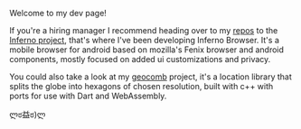 Welcome to my dev page!

If you're a hiring manager I recommend heading over to my [repos](https://github.com/shmibblez?tab=repositories) to the [Inferno project](https://github.com/shmibblez/Inferno), that's where I've been developing Inferno Browser. It's a mobile browser for android based on mozilla's Fenix browser and android components, mostly focused on added ui customizations and privacy.

You could also take a look at my [geocomb](https://github.com/shmibblez/geocomb-cpp) project, it's a location library that splits the globe into hexagons of chosen resolution, built with c++ with ports for use with Dart and WebAssembly.

ლಠ益ಠ)ლ

